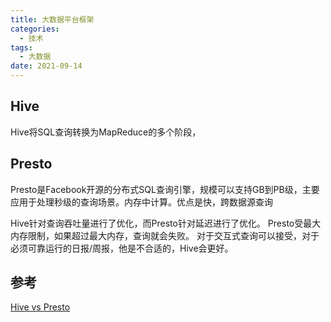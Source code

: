 ```yaml
---
title: 大数据平台框架
categories:
  - 技术
tags:
  - 大数据
date: 2021-09-14
---
```



<!-- more -->

## Hive
Hive将SQL查询转换为MapReduce的多个阶段，

## Presto
Presto是Facebook开源的分布式SQL查询引擎，规模可以支持GB到PB级，主要应用于处理秒级的查询场景。内存中计算。优点是快，跨数据源查询


Hive针对查询吞吐量进行了优化，而Presto针对延迟进行了优化。
Presto受最大内存限制，如果超过最大内存，查询就会失败。
对于交互式查询可以接受，对于必须可靠运行的日报/周报，他是不合适的，Hive会更好。

## 

## 参考
[Hive vs Presto](https://blog.treasuredata.com/blog/2015/03/20/presto-versus-hive/)

